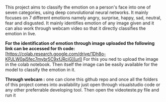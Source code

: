 This project aims to classify the emotion on a person's face into one of seven categories, using deep convolutional neural networks.
It mainly focuses on 7 different emotions namely angry, surprise, happy, sad, neutral, fear and disgusted.
It mainly identifies emotion of any image given and it can also work through webcam video so that it directly classifies the emotion in live.

**For the identification of emotion through image uploaded the following link can be accessed for th code:**
[https://colab.research.google.com/drive/1Dh8o-KPJLW0aj5fec7mybr5C9xfJRcjG](url)
For this you ned to upload the image in the colab notebook. Then itself the image can be easily available for the model to classify the emotion in it.

**Through webcam :**
one can clone this github repo and once all the folders of this project comes into availability just open through visualstudio code or any other preferrable developing tool. 
Then open the videoteste.py file and run it
